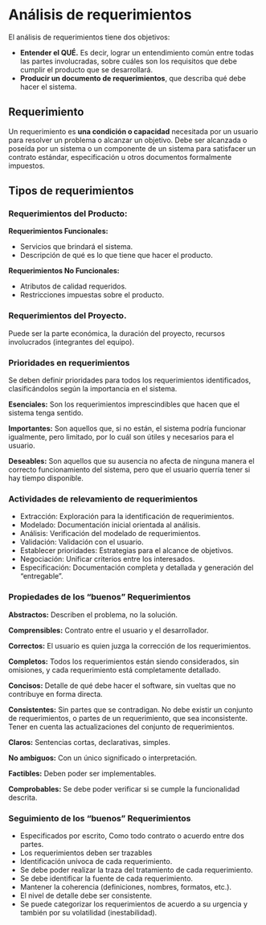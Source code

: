 # Análisis de requerimientos

El análisis de requerimientos tiene dos objetivos:
- **Entender el QUÉ.** Es decir, lograr un entendimiento común entre todas las partes involucradas, sobre cuáles son los requisitos que debe cumplir el producto que se desarrollará.
- **Producir un documento de requerimientos**, que describa qué debe hacer el sistema.


## Requerimiento

Un requerimiento es **una condición o capacidad** necesitada por un usuario para resolver un problema o alcanzar un objetivo. Debe ser alcanzada o poseída por un sistema o un componente de un sistema para satisfacer un contrato estándar, especificación u otros documentos formalmente impuestos.

## Tipos de requerimientos

### Requerimientos del Producto:

**Requerimientos Funcionales:**
- Servicios que brindará el sistema.
- Descripción de qué es lo que tiene que hacer el producto.

**Requerimientos No Funcionales:**
- Atributos de calidad requeridos.
- Restricciones impuestas sobre el producto.

### Requerimientos del Proyecto.

Puede ser la parte económica, la duración del proyecto, recursos involucrados (integrantes del equipo).

### Prioridades en requerimientos

Se deben definir prioridades para todos los requerimientos identificados, clasificándolos según la importancia en el sistema.

**Esenciales:** Son los requerimientos imprescindibles que hacen que el sistema tenga sentido.

**Importantes:** Son aquellos que, si no están, el sistema podría funcionar igualmente, pero limitado, por lo cuál son útiles y necesarios para el usuario.

**Deseables:** Son aquellos que su ausencia no afecta de ninguna manera el correcto funcionamiento del sistema, pero que el usuario querría tener si hay tiempo disponible.


### Actividades de relevamiento de requerimientos

- Extracción: Exploración para la identificación de requerimientos.
- Modelado: Documentación inicial orientada al análisis.
- Análisis: Verificación del modelado de requerimientos.
- Validación: Validación con el usuario.
- Establecer prioridades: Estrategias para el alcance de objetivos.
- Negociación: Unificar criterios entre los interesados.
- Especificación: Documentación completa y detallada y generación del “entregable”.


### Propiedades de los “buenos” Requerimientos

**Abstractos:** Describen el problema, no la solución.

**Comprensibles:** Contrato entre el usuario y el desarrollador.

**Correctos:** El usuario es quien juzga la corrección de los requerimientos.

**Completos:** Todos los requerimientos están siendo considerados, sin omisiones, y cada requerimiento está completamente detallado.

**Concisos:** Detalle de qué debe hacer el software, sin vueltas que no contribuye en forma directa.

**Consistentes:** Sin partes que se contradigan. No debe existir un conjunto de requerimientos, o partes de un requerimiento, que sea inconsistente. Tener en cuenta las actualizaciones del conjunto de requerimientos.

**Claros:** Sentencias cortas, declarativas, simples.

**No ambiguos:** Con un único significado o interpretación.

**Factibles:** Deben poder ser implementables.

**Comprobables:** Se debe poder verificar si se cumple la funcionalidad descrita.

### Seguimiento de los “buenos” Requerimientos

- Especificados por escrito, Como todo contrato o acuerdo entre dos partes.
- Los requerimientos deben ser trazables
- Identificación unívoca de cada requerimiento.
- Se debe poder realizar la traza del tratamiento de cada requerimiento.
- Se debe identificar la fuente de cada requerimiento.
- Mantener la coherencia (definiciones, nombres, formatos, etc.).
- El nivel de detalle debe ser consistente.
- Se puede categorizar los requerimientos de acuerdo a su urgencia y también por su volatilidad (inestabilidad).
